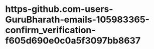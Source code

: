 # https-github.com-users-GuruBharath-emails-105983365-confirm_verification-f605d690e0c0a5f3097bb8637